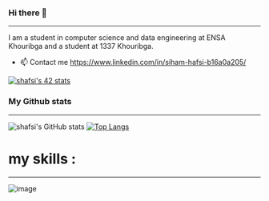 ### Hi there 👋
-------------------------------------------------------------------------------------------------------------------------------------------------------------------------
I am a student in computer science and data engineering at ENSA Khouribga and a student at 1337 Khouribga.

- 📫 Contact me https://www.linkedin.com/in/siham-hafsi-b16a0a205/

[![shafsi's 42 stats](https://badge.mediaplus.ma/starryblue/shafsi)](https://github.com/sihamhafsi/badge42) </br>


### My Github stats
------------------------------------------------------------------------------------------------------------------------------------------------------------------------
![shafsi's GitHub stats](https://github-readme-stats.vercel.app/api?username=sihamhafsi&show_icons=true&theme=radical)
[![Top Langs](https://github-readme-stats.vercel.app/api/top-langs/?username=sihamhafsi&show_icons=true&theme=radical)](https://github.com/sihamhafsi/github-readme-stats)

# my skills :
-------------------------------------------------------------------------------------------------------------------------------------------------------------------------

![image](https://user-images.githubusercontent.com/92990046/202314218-5dcc348d-af87-4c0e-8b34-2089c19e057e.png)
